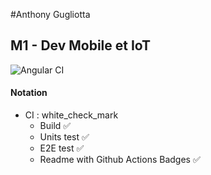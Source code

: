 #Anthony Gugliotta
## M1 - Dev Mobile et IoT
![Angular CI](https://github.com/agmgugliotta/tpWebMobile2/workflows/Angular%20CI/badge.svg?branch=master)
#### Notation

- CI : white_check_mark
    - Build :white_check_mark:
    - Units test :white_check_mark:
    - E2E test :white_check_mark:
    - Readme with Github Actions Badges :white_check_mark:
